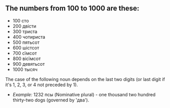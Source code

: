 ## The numbers from 100 to 1000 are these:

*   100 сто
*   200 двісти
*   300 триста
*   400 чотириста
*   500 пятьсот
*   600 шістсот
*   700 сїмсот
*   800 вісїмсот
*   900 девятьсот
*   1000 тысяч

The case of the following noun depends on the last two digits (or last digit if it's 1, 2, 3, or 4 not preceded by 1).

*   _Example:_ 1232 псы (Nominative plural) - one thousand two hundred thirty-two dogs (governed by 'два').